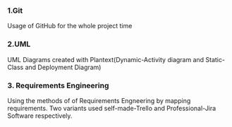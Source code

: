 ### 1.Git
Usage of GitHub for the whole project time

### 2.UML
UML Diagrams created with Plantext(Dynamic-Activity diagram and Static-Class and Deployment Diagram)

### 3. Requirements Engineering
Using the methods of of Requirements Engneering by mapping requirements.
Two variants used self-made-Trello and Professional-Jira Software respectively.

